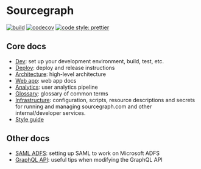 # Sourcegraph

[![build](https://badge.buildkite.com/00bbe6fa9986c78b8e8591cffeb0b0f2e8c4bb610d7e339ff6.svg?branch=master)](https://buildkite.com/sourcegraph/sourcegraph)
[![codecov](https://codecov.io/gh/sourcegraph/sourcegraph/branch/master/graph/badge.svg?token=aV9CcZQB4l)](https://codecov.io/gh/sourcegraph/sourcegraph)
[![code style: prettier](https://img.shields.io/badge/code_style-prettier-ff69b4.svg)](https://github.com/prettier/prettier)

## Core docs

* [Dev](./docs/dev.md): set up your development environment, build, test, etc.
* [Deploy](./docs/deployment.md): deploy and release instructions
* [Architecture](./docs/architecture.md): high-level architecture
* [Web app](./web/README.md): web app docs
* [Analytics](./docs/analytics.md): user analytics pipeline
* [Glossary](./docs/glossary.md): glossary of common terms
* [Infrastructure](https://github.com/sourcegraph/infrastructure): configuration, scripts, resource descriptions and secrets for running and managing sourcegraph.com and other internal/developer services.
* [Style guide](./docs/style.md)

## Other docs

* [SAML ADFS](./docs/saml-adfs.md): setting up SAML to work on Microsoft ADFS
* [GraphQL API](./docs/api.md): useful tips when modifying the GraphQL API
